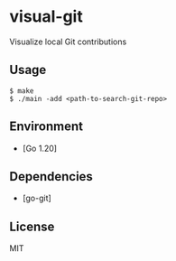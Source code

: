 # visual-git
Visualize local Git contributions 

## Usage
```
$ make
$ ./main -add <path-to-search-git-repo>
```

## Environment
- [Go 1.20]

## Dependencies
- [go-git]

## License
MIT